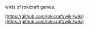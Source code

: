 wikis of rokicraft games.

[https://github.com/rokicraft/wiki/wiki](https://github.com/rokicraft/wiki/wiki)
